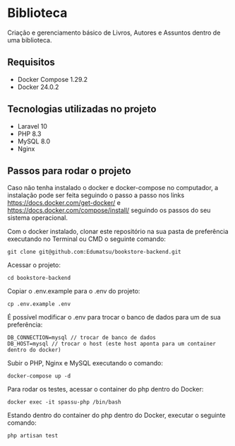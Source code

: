 # Biblioteca
Criação e gerenciamento básico de Livros, Autores e Assuntos dentro de uma biblioteca.

## Requisitos
- Docker Compose 1.29.2
- Docker 24.0.2

## Tecnologias utilizadas no projeto
- Laravel 10
- PHP 8.3
- MySQL 8.0
- Nginx

## Passos para rodar o projeto

Caso não tenha instalado o docker e docker-compose no computador, a instalação pode ser feita seguindo o passo a passo nos links https://docs.docker.com/get-docker/ e https://docs.docker.com/compose/install/ seguindo os passos do seu sistema operacional.

Com o docker instalado, clonar este repositório na sua pasta de preferência executando no Terminal ou CMD o seguinte comando:

```console
git clone git@github.com:Edumatsu/bookstore-backend.git
```

Acessar o projeto:
```console
cd bookstore-backend
```

Copiar o .env.example para o .env do projeto:
```console
cp .env.example .env
```

É possível modificar o .env para trocar o banco de dados para um de sua preferência:
```console
DB_CONNECTION=mysql // trocar de banco de dados
DB_HOST=mysql // trocar o host (este host aponta para um container dentro do docker)
```

Subir o PHP, Nginx e MySQL executando o comando:
```console
docker-compose up -d
```

Para rodar os testes, acessar o container do php dentro do Docker:
```console
docker exec -it spassu-php /bin/bash
```

Estando dentro do container do php dentro do Docker, executar o seguinte comando:
```console
php artisan test
```